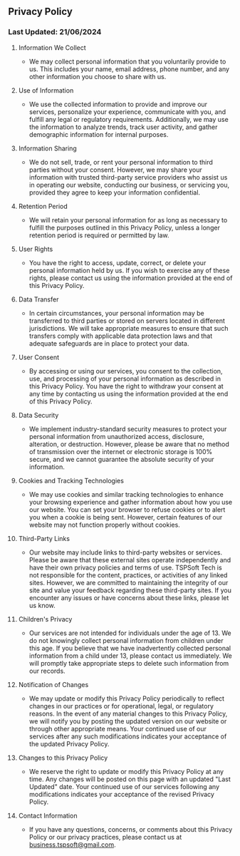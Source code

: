 ## Privacy Policy
### Last Updated: 21/06/2024

1. Information We Collect
    - We may collect personal information that you voluntarily provide to us. This includes your name, email address, phone number, and any other information you choose to share with us.

2. Use of Information
    - We use the collected information to provide and improve our services, personalize your experience, communicate with you, and fulfill any legal or regulatory requirements. Additionally, we may use the information to analyze trends, track user activity, and gather demographic information for internal purposes.

3. Information Sharing
    - We do not sell, trade, or rent your personal information to third parties without your consent. However, we may share your information with trusted third-party service providers who assist us in operating our website, conducting our business, or servicing you, provided they agree to keep your information confidential.

4. Retention Period
    - We will retain your personal information for as long as necessary to fulfill the purposes outlined in this Privacy Policy, unless a longer retention period is required or permitted by law.

5. User Rights
    - You have the right to access, update, correct, or delete your personal information held by us. If you wish to exercise any of these rights, please contact us using the information provided at the end of this Privacy Policy.

6. Data Transfer
    - In certain circumstances, your personal information may be transferred to third parties or stored on servers located in different jurisdictions. We will take appropriate measures to ensure that such transfers comply with applicable data protection laws and that adequate safeguards are in place to protect your data.

7. User Consent
    - By accessing or using our services, you consent to the collection, use, and processing of your personal information as described in this Privacy Policy. You have the right to withdraw your consent at any time by contacting us using the information provided at the end of this Privacy Policy.

8. Data Security
    - We implement industry-standard security measures to protect your personal information from unauthorized access, disclosure, alteration, or destruction. However, please be aware that no method of transmission over the internet or electronic storage is 100% secure, and we cannot guarantee the absolute security of your information.

9. Cookies and Tracking Technologies
    - We may use cookies and similar tracking technologies to enhance your browsing experience and gather information about how you use our website. You can set your browser to refuse cookies or to alert you when a cookie is being sent. However, certain features of our website may not function properly without cookies.

10. Third-Party Links
    - Our website may include links to third-party websites or services. Please be aware that these external sites operate independently and have their own privacy policies and terms of use. TSPSoft Tech is not responsible for the content, practices, or activities of any linked sites. However, we are committed to maintaining the integrity of our site and value your feedback regarding these third-party sites. If you encounter any issues or have concerns about these links, please let us know.

11. Children's Privacy
    - Our services are not intended for individuals under the age of 13. We do not knowingly collect personal information from children under this age. If you believe that we have inadvertently collected personal information from a child under 13, please contact us immediately. We will promptly take appropriate steps to delete such information from our records.

12. Notification of Changes
    - We may update or modify this Privacy Policy periodically to reflect changes in our practices or for operational, legal, or regulatory reasons. In the event of any material changes to this Privacy Policy, we will notify you by posting the updated version on our website or through other appropriate means. Your continued use of our services after any such modifications indicates your acceptance of the updated Privacy Policy.

13. Changes to this Privacy Policy
    - We reserve the right to update or modify this Privacy Policy at any time. Any changes will be posted on this page with an updated "Last Updated" date. Your continued use of our services following any modifications indicates your acceptance of the revised Privacy Policy.

14. Contact Information
    - If you have any questions, concerns, or comments about this Privacy Policy or our privacy practices, please contact us at business.tspsoft@gmail.com.